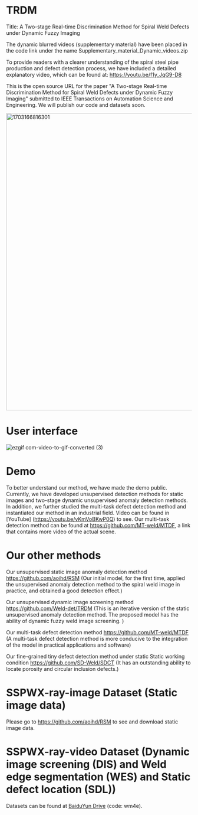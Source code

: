 # TRDM
Title: A Two-stage Real-time Discrimination Method for Spiral Weld Defects under Dynamic Fuzzy Imaging

The dynamic blurred videos (supplementary material) have been placed in the code link under the name Supplementary_material_Dynamic_videos.zip

To provide readers with a clearer understanding of the spiral steel pipe production and defect detection process, we have included a detailed explanatory video, 
which can be found at:  https://youtu.be/f1y_JqG9-D8

This is the open source URL for the paper "A Two-stage Real-time Discrimination Method for Spiral Weld Defects under Dynamic Fuzzy Imaging" submitted to IEEE Transactions on Automation Science and Engineering. 
We will publish our code and datasets soon.

<img width="805" alt="1703166816301" src="https://github.com/cuiwq777/TRDM/assets/154526698/d6866edd-5fcd-497d-ba7f-f48bc6f7aa1e">


# User interface

![ezgif com-video-to-gif-converted (3)](https://github.com/cuiwq777/TRDM/assets/154526698/0a1213c3-5744-46c5-a2a7-6e7302359a0c)


# Demo 
To better understand our method, we have made the demo public. Currently, we have developed unsupervised detection methods for static images and two-stage dynamic unsupervised anomaly detection methods. In addition, we further studied the multi-task defect detection method and instantiated our method in an industrial field. Video can be found in [YouTube] (https://youtu.be/vKmVoBKwP0Q) to see. Our multi-task detection method can be found at https://github.com/MT-weld/MTDF, a link that contains more video of the actual scene.

# Our other methods
Our unsupervised static image anomaly detection method https://github.com/aoihd/RSM (Our initial model, for the first time, applied the unsupervised anomaly detection method to the spiral weld image in practice, and obtained a good detection effect.)

Our unsupervised dynamic image screening method https://github.com/Weld-det/TRDM (This is an iterative version of the static unsupervised anomaly detection method. The proposed model has the ability of dynamic fuzzy weld image screening. )

Our multi-task defect detection method https://github.com/MT-weld/MTDF (A multi-task defect detection method is more conducive to the integration of the model in practical applications and software)

Our fine-grained tiny defect detection method under static Static working condition https://github.com/SD-Weld/SDCT  (It has an outstanding ability to locate porosity and circular inclusion defects.) 

# SSPWX-ray-image Dataset (Static image data)
Please go to https://github.com/aoihd/RSM to see and download static image data.
# SSPWX-ray-video Dataset (Dynamic image screening (DIS) and Weld edge segmentation (WES) and Static defect location (SDL))
Datasets can be found at [BaiduYun Drive](https://pan.baidu.com/s/1XbtjL58-aiNg1DxeQo6hmQ?pwd=wm4e) (code: wm4e).

